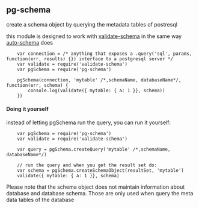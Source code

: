 pg-schema
---------

create a schema object by querying the metadata tables of postresql

this module is designed to work with [validate-schema](https://github.com/segmentio/validate-schema) in the same way [auto-schema](https://github.com/segmentio/auto-schema) does

```	
    var connection = /* anything that exposes a .query('sql', params, function(err, results) {}) interface to a postgresql server */
    var validate = require('validate-schema')
    var pgSchema = require('pg-schema')

    pgSchema(connection, 'mytable' /*,schemaName, databaseName*/, function(err, schema) {		
        console.log(validate({ mytable: { a: 1 }}, schema))
    })
```

#### Doing it yourself
instead of letting pgSchema run the query, you can run it yourself:
```
    var pgSchema = require('pg-schema')
    var validate = require('validate-schema')

    var query = pgSchema.createQuery('mytable' /*,schemaName, databaseName*/)

    // run the query and when you get the result set do:
    var schema = pgSchema.createSchemaObject(resultSet, 'mytable')
    validate({ mytable: { a: 1 }}, schema)
```
Please note that the schema object does not maintain information about database and database schema. Those are only used when query the meta data tables of the database